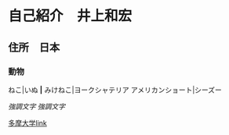 # 自己紹介　井上和宏
## 住所　日本
### 動物

ねこ|いぬ
****|****
みけねこ|ヨークシャテリア
アメリカンショート|シーズー

*強調文字*
_強調文字_

[多摩大学link](http://www.tama.ac.jp/)
